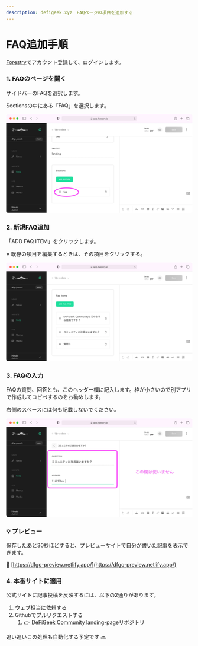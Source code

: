 ```yaml
---
description: defigeek.xyz　FAQページの項目を追加する
---
```


# FAQ追加手順

[Forestry](https://app.forestry.io/login)でアカウント登録して、ログインします。

### 1. FAQのページを開く

サイドバーのFAQを選択します。

Sectionsの中にある「FAQ」を選択します。

![](../.gitbook/assets/how-to-post-faq_01.webp)



### 2. 新規FAQ追加

「ADD FAQ ITEM」をクリックします。

※ 既存の項目を編集するときは、その項目をクリックする。

![](../.gitbook/assets/how-to-post-faq_02.webp)



### 3. FAQの入力

FAQの質問、回答とも、このヘッダー欄に記入します。枠が小さいので別アプリで作成してコピペするのをお勧めします。

右側のスペースには何も記載しないでください。

![](../.gitbook/assets/how-to-post-faq_03.webp)





### 💡 プレビュー

保存したあと30秒ほどすると、プレビューサイトで自分が書いた記事を表示できます。

🔗 [https://dfgc-preview.netlify.app/](https://dfgc-preview.netlify.app/)



### 4. 本番サイトに適用

公式サイトに記事投稿を反映するには、以下の2通りがあります。

1. ウェブ担当に依頼する
2. Githubでプルリクエストする
   1. 👉 [DeFiGeek Community landing-page](https://github.com/DeFiGeek-Community/landing-page/tree/preview)リポジトリ

追い追いこの処理も自動化する予定です  🔜 



